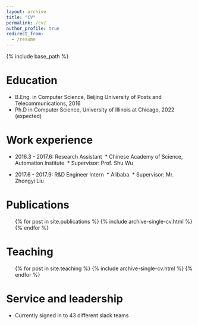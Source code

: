 ```yaml
---
layout: archive
title: "CV"
permalink: /cv/
author_profile: true
redirect_from:
  - /resume
---
```


{% include base_path %}

Education
======
* B.Eng. in Computer Science, Beijing University of Posts and Telecommunications, 2016
* Ph.D in Computer Science, University of Illinois at Chicago, 2022 (expected)

Work experience
======
* 2016.3 - 2017.6: Research Assistant
  * Chinese Academy of Science, Automation Institute
  * Supervisor: Prof. Shu Wu

* 2017.6 - 2017.9: R&D Engineer Intern
  * Alibaba
  * Supervisor: Mr. Zhongyi Liu

Publications
======
  <ul>{% for post in site.publications %}
    {% include archive-single-cv.html %}
  {% endfor %}</ul>
  
Teaching
======
  <ul>{% for post in site.teaching %}
    {% include archive-single-cv.html %}
  {% endfor %}</ul>
  
Service and leadership
======
* Currently signed in to 43 different slack teams

